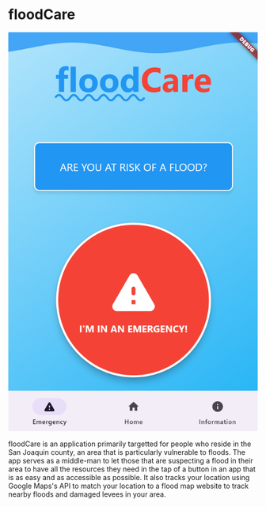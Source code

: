 # floodCare

![floodCare screenshot](assets/images/floodCare.png)

floodCare is an application primarily targetted for people who reside in the San Joaquin county, an area that is particularly vulnerable to floods. The app serves as a middle-man to let those that are suspecting a flood in their area to have all the resources they need in the tap of a button in an app that is as easy and as accessible as possible. It also tracks your location using Google Maps's API to match your location to a flood map website to track nearby floods and damaged levees in your area.


